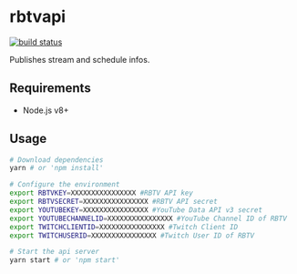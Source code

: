 # rbtvapi
[![build status](https://gitlab.com/mhaehnel/rbtvapi/badges/master/build.svg)](https://gitlab.com/mhaehnel/rbtvapi/commits/master)

Publishes stream and schedule infos.

## Requirements
- Node.js v8+

## Usage
```bash
# Download dependencies
yarn # or 'npm install'

# Configure the environment
export RBTVKEY=XXXXXXXXXXXXXXXX #RBTV API key
export RBTVSECRET=XXXXXXXXXXXXXXXX #RBTV API secret
export YOUTUBEKEY=XXXXXXXXXXXXXXXX #YouTube Data API v3 secret
export YOUTUBECHANNELID=XXXXXXXXXXXXXXXX #YouTube Channel ID of RBTV
export TWITCHCLIENTID=XXXXXXXXXXXXXXXX #Twitch Client ID
export TWITCHUSERID=XXXXXXXXXXXXXXXX #Twitch User ID of RBTV

# Start the api server
yarn start # or 'npm start'
```
